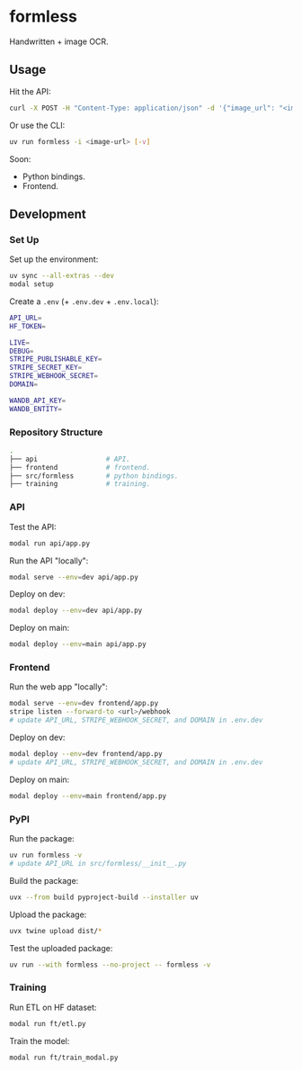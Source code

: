 # formless

Handwritten + image OCR.

## Usage

Hit the API:

```bash
curl -X POST -H "Content-Type: application/json" -d '{"image_url": "<image-url>"}' https://andrewhinh--formless-api-model-infer.modal.run
```

Or use the CLI:

```bash
uv run formless -i <image-url> [-v]
```

Soon:

- Python bindings.
- Frontend.

## Development

### Set Up

Set up the environment:

```bash
uv sync --all-extras --dev
modal setup
```

Create a `.env` (+ `.env.dev` + `.env.local`):

```bash
API_URL=
HF_TOKEN=

LIVE=
DEBUG=
STRIPE_PUBLISHABLE_KEY=
STRIPE_SECRET_KEY=
STRIPE_WEBHOOK_SECRET=
DOMAIN=

WANDB_API_KEY=
WANDB_ENTITY=
```

### Repository Structure

```bash
.
├── api                 # API.
├── frontend            # frontend.
├── src/formless        # python bindings.
├── training            # training.
```

### API

Test the API:

```bash
modal run api/app.py
```

Run the API "locally":

```bash
modal serve --env=dev api/app.py
```

Deploy on dev:

```bash
modal deploy --env=dev api/app.py
```

Deploy on main:

```bash
modal deploy --env=main api/app.py
```

### Frontend

Run the web app "locally":

```bash
modal serve --env=dev frontend/app.py
stripe listen --forward-to <url>/webhook
# update API_URL, STRIPE_WEBHOOK_SECRET, and DOMAIN in .env.dev
```

Deploy on dev:

```bash
modal deploy --env=dev frontend/app.py
# update API_URL, STRIPE_WEBHOOK_SECRET, and DOMAIN in .env.dev
```

Deploy on main:

```bash
modal deploy --env=main frontend/app.py
```

### PyPI

Run the package:

```bash
uv run formless -v
# update API_URL in src/formless/__init__.py
```

Build the package:

```bash
uvx --from build pyproject-build --installer uv
```

Upload the package:

```bash
uvx twine upload dist/*
```

Test the uploaded package:

```bash
uv run --with formless --no-project -- formless -v
```

### Training

Run ETL on HF dataset:

```bash
modal run ft/etl.py
```

Train the model:

```bash
modal run ft/train_modal.py
```
